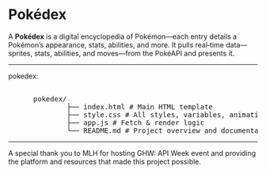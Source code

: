 # Pokédex

A **Pokédex** is a digital encyclopedia of Pokémon—each entry details a Pokémon’s appearance, stats, abilities, and more. It pulls real‑time data—sprites, stats, abilities, and moves—from the PokéAPI and presents it.

---

pokedex: 

<pre> 
      pokedex/ 
              ├── index.html # Main HTML template 
              ├── style.css # All styles, variables, animations 
              ├── app.js # Fetch & render logic 
              └── README.md # Project overview and documentation 
</pre>
---

A special thank you to MLH for hosting GHW: API Week event and providing the platform and resources that made this project possible.
